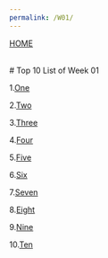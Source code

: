 ```yaml
---
permalink: /W01/
---
```

[HOME](../)

<br>
# Top 10 List of Week 01

1.[One](https://en.wikipedia.org/wiki/1)<br>

2.[Two](https://en.wikipedia.org/wiki/2)<br>

3.[Three](https://en.wikipedia.org/wiki/3)<br>

4.[Four](https://en.wikipedia.org/wiki/4)<br>

5.[Five](https://en.wikipedia.org/wiki/5)<br>

6.[Six](https://en.wikipedia.org/wiki/6)<br>

7.[Seven](https://en.wikipedia.org/wiki/7)<br>

8.[Eight](https://en.wikipedia.org/wiki/8)<br>

9.[Nine](https://en.wikipedia.org/wiki/9)<br>

10.[Ten](https://en.wikipedia.org/wiki/10)<br>
